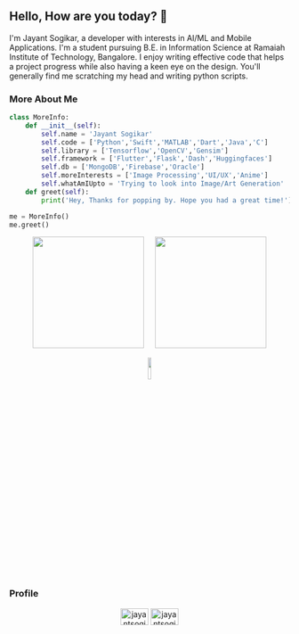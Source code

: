## Hello, How are you today? 👋  
I'm Jayant Sogikar, a developer with interests in AI/ML and Mobile Applications. I'm a student pursuing B.E. in Information Science at Ramaiah Institute of Technology, Bangalore. I enjoy writing effective code that helps a project progress while also having a keen eye on the design. You'll generally find me scratching my head and writing python scripts.
### More About Me

```python
class MoreInfo:
    def __init__(self):
        self.name = 'Jayant Sogikar'
        self.code = ['Python','Swift','MATLAB','Dart','Java','C']
        self.library = ['Tensorflow','OpenCV','Gensim']
        self.framework = ['Flutter','Flask','Dash','Huggingfaces']
        self.db = ['MongoDB','Firebase','Oracle']
        self.moreInterests = ['Image Processing','UI/UX','Anime']
        self.whatAmIUpto = 'Trying to look into Image/Art Generation'
    def greet(self):
        print('Hey, Thanks for popping by. Hope you had a great time!')

me = MoreInfo()
me.greet()
```
<p align="center" > <img height="200px" src="https://github-readme-stats.vercel.app/api/top-langs/?username=TheNova22&theme=onedark&layout=compact&langs_count=8">  &nbsp; &nbsp;
<img height="200px" src="https://github-readme-stats.vercel.app/api?username=TheNova22&show_icons=true&theme=onedark&count_private=true&include_all_commits=true"></p>
<p align="center" ><img width="10%" src="https://komarev.com/ghpvc/?username=TheNova22&style=flat-square)"></p>

### Profile 
<p align="center">
<a href="https://linkedin.com/in/jayantsogikar"><img align="center" src="https://cdn.jsdelivr.net/npm/simple-icons@3.0.1/icons/linkedin.svg" alt="jayantsogikar" height="30" width="50" /></a>
<a href="https://www.leetcode.com/jayantsogikar"><img align="center" src="https://cdn.jsdelivr.net/npm/simple-icons@3.0.1/icons/leetcode.svg" alt="jayantsogikar" height="30" width="50" /></a>
</p>
